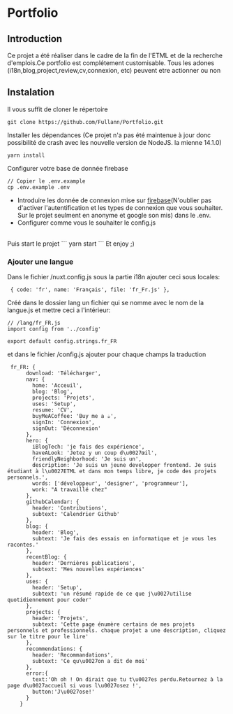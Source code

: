 # Portfolio

## Introduction
Ce projet a été réaliser dans le cadre de la fin de l'ETML et de la recherche d'emplois.Ce portfolio est complétement customisable. Tous les adones (i18n,blog,project,review,cv,connexion, etc) peuvent etre actionner ou non

## Instalation
Il vous suffit de cloner le répertoire
```
git clone https://github.com/Fullann/Portfolio.git
 ```
Installer les dépendances (Ce projet n'a pas été maintenue à jour donc possibilité de crash avec les nouvelle version de NodeJS. la mienne 14.1.0) 
```
yarn install 
```
Configurer votre base de donnée firebase
```
// Copier le .env.example
cp .env.example .env
```
- Introduire les donnée de connexion mise sur [firebase](https://firebase.google.com/)(N'oublier pas d'activer l'autentification et les types de connexion que vous souhaiter. Sur le projet seulment en anonyme et google son mis) dans le .env.
- Configurer comme vous le souhaiter le config.js
<br>
Puis start le projet
```
yarn start
```
Et enjoy ;)

### Ajouter une langue
Dans le fichier /nuxt.config.js sous la partie i18n ajouter ceci sous locales:
```
 { code: 'fr', name: 'Français', file: 'fr_Fr.js' },
```
Créé dans le dossier lang un fichier qui se nomme avec le nom de la langue.js et mettre ceci a l'intérieur:
```
// /lang/fr_FR.js
import config from '../config'

export default config.strings.fr_FR
```
et dans le fichier /config.js  ajouter pour chaque champs la traduction
```
 fr_FR: {
      download: 'Télécharger',
      nav: {
        home: 'Acceuil',
        blog: 'Blog',
        projects: 'Projets',
        uses: 'Setup',
        resume: 'CV',
        buyMeACoffee: 'Buy me a ☕',
        signIn: 'Connexion',
        signOut: 'Déconnexion'
      },
      hero: {
        iBlogTech: 'je fais des expérience',
        haveALook: 'Jetez y un coup d\u0027œil',
        friendlyNeighborhood: 'Je suis un',
        description: 'Je suis un jeune developper frontend. Je suis étudiant à l\u0027ETML et dans mon temps libre, je code des projets personnels.',
        words: ['développeur', 'designer', 'programmeur'],
        work: "A travaillé chez"
      },
      githubCalendar: {
        header: 'Contributions',
        subtext: 'Calendrier Github'
      },
      blog: {
        header: 'Blog',
        subtext: 'Je fais des essais en informatique et je vous les racontes.'
      },
      recentBlog: {
        header: 'Dernières publications',
        subtext: 'Mes nouvelles expériences'
      },
      uses: {
        header: 'Setup',
        subtext: 'un résumé rapide de ce que j\u0027utilise quotidiennement pour coder'
      },
      projects: {
        header: 'Projets',
        subtext: 'Cette page énumère certains de mes projets personnels et professionnels. chaque projet a une description, cliquez sur le titre pour le lire'
      },
      recommendations: {
        header: 'Recommandations',
        subtext: 'Ce qu\u0027on a dit de moi'
      },
      error:{
        text:'Oh oh ! On dirait que tu t\u0027es perdu.Retournez à la page d\u0027accueil si vous l\u0027osez !',
        button:'J\u0027ose!'
      }
    }
```
